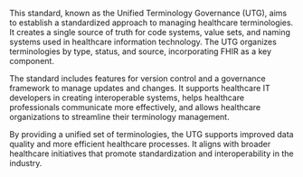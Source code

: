 This standard, known as the Unified Terminology Governance (UTG), aims to establish a standardized approach to managing healthcare terminologies. It creates a single source of truth for code systems, value sets, and naming systems used in healthcare information technology. The UTG organizes terminologies by type, status, and source, incorporating FHIR as a key component.

The standard includes features for version control and a governance framework to manage updates and changes. It supports healthcare IT developers in creating interoperable systems, helps healthcare professionals communicate more effectively, and allows healthcare organizations to streamline their terminology management.

By providing a unified set of terminologies, the UTG supports improved data quality and more efficient healthcare processes. It aligns with broader healthcare initiatives that promote standardization and interoperability in the industry.